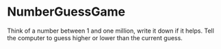 # NumberGuessGame
Think of a number between 1 and one million, write it down if it helps. Tell the computer to guess higher or lower than the current guess.
